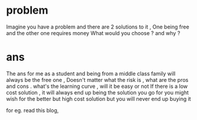 # problem

Imagine you have a problem and there are 2 solutions to it , One being free and the other one requires money 
What would you choose ? and why ?

# ans

The ans for me as a student and being from a middle class family will always be the free one ,
Doesn't matter what the risk is , what are the pros and cons . what's the learning curve , will it be easy or not
If there is a low cost solution , it will always end up being the solution you go for
you might wish for the better but high cost solution but you will never end up buying it

for eg. read this blog, []()
